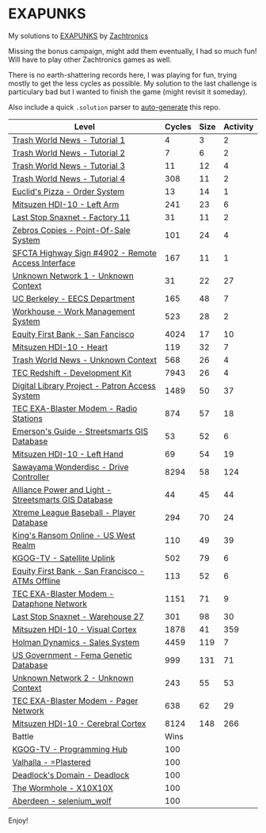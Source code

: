 # EXAPUNKS
My solutions to [EXAPUNKS](https://store.steampowered.com/app/716490/EXAPUNKS/) by [Zachtronics](https://www.zachtronics.com/) 

Missing the bonus campaign, might add them eventually, I had so much fun! Will have to play other Zachtronics games as well.

There is no earth-shattering records here, I was playing for fun, trying mostly to get the less cycles as possible. My solution to the last challenge is particulary bad but I wanted to finish the game (might revisit it someday).

Also include a quick `.solution` parser to [auto-generate](EXA-Parser) this repo.

<!-- EXA_START -->
| Level                                                                                                                   | Cycles | Size | Activity |
|-------------------------------------------------------------------------------------------------------------------------|--------|------|----------|
| [Trash World News - Tutorial 1](solutions/01-trash-world-news-tutorial-1)                                               | 4      | 3    | 2        |
| [Trash World News - Tutorial 2](solutions/02-trash-world-news-tutorial-2)                                               | 7      | 6    | 2        |
| [Trash World News - Tutorial 3](solutions/03-trash-world-news-tutorial-3)                                               | 11     | 12   | 4        |
| [Trash World News - Tutorial 4](solutions/04-trash-world-news-tutorial-4)                                               | 308    | 11   | 2        |
| [Euclid's Pizza - Order System](solutions/05-euclids-pizza-order-system)                                                | 13     | 14   | 1        |
| [Mitsuzen HDI-10 - Left Arm](solutions/06-mitsuzen-hdi-10-left-arm)                                                     | 241    | 23   | 6        |
| [Last Stop Snaxnet - Factory 11](solutions/07-last-stop-snaxnet-factory-11)                                             | 31     | 11   | 2        |
| [Zebros Copies - Point-Of-Sale System](solutions/08-zebros-copies-point-of-sale-system)                                 | 101    | 24   | 4        |
| [SFCTA Highway Sign #4902 - Remote Access Interface](solutions/09-sfcta-highway-sign-4902-remote-access-interface)      | 167    | 11   | 1        |
| [Unknown Network 1 - Unknown Context](solutions/10-unknown-network-1-unknown-context)                                   | 31     | 22   | 27       |
| [UC Berkeley - EECS Department](solutions/11-uc-berkeley-eecs-department)                                               | 165    | 48   | 7        |
| [Workhouse - Work Management System](solutions/12-workhouse-work-management-system)                                     | 523    | 28   | 2        |
| [Equity First Bank - San Fancisco](solutions/13-equity-first-bank-san-fancisco)                                         | 4024   | 17   | 10       |
| [Mitsuzen HDI-10 - Heart](solutions/14-mitsuzen-hdi-10-heart)                                                           | 119    | 32   | 7        |
| [Trash World News - Unknown Context](solutions/15-trash-world-news-unknown-context)                                     | 568    | 26   | 4        |
| [TEC Redshift - Development Kit](solutions/16-tec-redshift-development-kit)                                             | 7943   | 26   | 4        |
| [Digital Library Project - Patron Access System](solutions/17-digital-library-project-patron-access-system)             | 1489   | 50   | 37       |
| [TEC EXA-Blaster Modem - Radio Stations](solutions/18-tec-exa-blaster-modem-radio-stations)                             | 874    | 57   | 18       |
| [Emerson's Guide - Streetsmarts GIS Database](solutions/19-emersons-guide-streetsmarts-gis-database)                    | 53     | 52   | 6        |
| [Mitsuzen HDI-10 - Left Hand](solutions/20-mitsuzen-hdi-10-left-hand)                                                   | 69     | 54   | 19       |
| [Sawayama Wonderdisc - Drive Controller](solutions/21-sawayama-wonderdisc-drive-controller)                             | 8294   | 58   | 124      |
| [Alliance Power and Light - Streetsmarts GIS Database](solutions/22-alliance-power-and-light-streetsmarts-gis-database) | 44     | 45   | 44       |
| [Xtreme League Baseball - Player Database](solutions/23-xtreme-league-baseball-player-database)                         | 294    | 70   | 24       |
| [King's Ransom Online - US West Realm](solutions/24-kings-ransom-online-us-west-realm)                                  | 110    | 49   | 39       |
| [KGOG-TV - Satellite Uplink](solutions/25-kgog-tv-satellite-uplink)                                                     | 502    | 79   | 6        |
| [Equity First Bank - San Francisco - ATMs Offline](solutions/26-equity-first-bank-san-francisco-atms-offline)           | 113    | 52   | 6        |
| [TEC EXA-Blaster Modem - Dataphone Network](solutions/27-tec-exa-blaster-modem-dataphone-network)                       | 1151   | 71   | 9        |
| [Last Stop Snaxnet - Warehouse 27](solutions/28-last-stop-snaxnet-warehouse-27)                                         | 301    | 98   | 30       |
| [Mitsuzen HDI-10 - Visual Cortex](solutions/29-mitsuzen-hdi-10-visual-cortex)                                           | 1878   | 41   | 359      |
| [Holman Dynamics - Sales System](solutions/30-holman-dynamics-sales-system)                                             | 4459   | 119  | 7        |
| [US Government - Fema Genetic Database](solutions/31-us-government-fema-genetic-database)                               | 999    | 131  | 71       |
| [Unknown Network 2 - Unknown Context](solutions/32-unknown-network-2-unknown-context)                                   | 243    | 55   | 53       |
| [TEC EXA-Blaster Modem - Pager Network](solutions/33-tec-exa-blaster-modem-pager-network)                               | 638    | 62   | 29       |
| [Mitsuzen HDI-10 - Cerebral Cortex](solutions/34-mitsuzen-hdi-10-cerebral-cortex)                                       | 8124   | 148  | 266      |
| Battle                                                                                                                  | Wins |
| [KGOG-TV - Programming Hub](battles/01-kgog-tv-programming-hub)                                                         | 100  |
| [Valhalla - =Plastered](battles/02-valhalla-plastered)                                                                  | 100  |
| [Deadlock's Domain - Deadlock](battles/03-deadlocks-domain-deadlock)                                                    | 100  |
| [The Wormhole - X10X10X](battles/04-the-wormhole-x10x10x)                                                               | 100  |
| [Aberdeen - selenium_wolf](battles/05-aberdeen-seleniumwolf)                                                            | 100  |
<!-- EXA_END -->

Enjoy!
